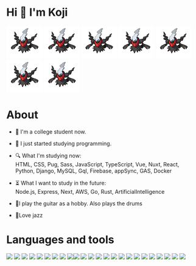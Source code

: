 # Hi :wave: I'm Koji 
![darkrai](https://raw.githubusercontent.com/PokeAPI/sprites/master/sprites/pokemon/versions/generation-v/black-white/animated/491.gif)
![darkrai](https://raw.githubusercontent.com/PokeAPI/sprites/master/sprites/pokemon/versions/generation-v/black-white/animated/491.gif)
![darkrai](https://raw.githubusercontent.com/PokeAPI/sprites/master/sprites/pokemon/versions/generation-v/black-white/animated/491.gif)
![darkrai](https://raw.githubusercontent.com/PokeAPI/sprites/master/sprites/pokemon/versions/generation-v/black-white/animated/491.gif)
![darkrai](https://raw.githubusercontent.com/PokeAPI/sprites/master/sprites/pokemon/versions/generation-v/black-white/animated/491.gif)
![darkrai](https://raw.githubusercontent.com/PokeAPI/sprites/master/sprites/pokemon/versions/generation-v/black-white/animated/491.gif)
![darkrai](https://raw.githubusercontent.com/PokeAPI/sprites/master/sprites/pokemon/versions/generation-v/black-white/animated/491.gif)
<!-- ![darkrai](https://raw.githubusercontent.com/PokeAPI/sprites/master/sprites/pokemon/versions/generation-v/black-white/animated/493.gif) -->
<!--  ![darkrai](https://raw.githubusercontent.com/PokeAPI/sprites/master/sprites/pokemon/versions/generation-v/black-white/animated/384.gif) -->
<!-- ![darkrai](https://raw.githubusercontent.com/PokeAPI/sprites/master/sprites/pokemon/versions/generation-v/black-white/animated/249.gif) -->
<!--  ![darkrai](https://raw.githubusercontent.com/PokeAPI/sprites/master/sprites/pokemon/versions/generation-v/black-white/animated/150.gif) -->
<!-- ![darkrai](https://raw.githubusercontent.com/PokeAPI/sprites/master/sprites/pokemon/versions/generation-v/black-white/animated/483.gif) -->
<!-- ![darkrai](https://raw.githubusercontent.com/PokeAPI/sprites/master/sprites/pokemon/versions/generation-v/black-white/animated/643.gif)-->
<!-- ![darkrai](https://raw.githubusercontent.com/PokeAPI/sprites/master/sprites/pokemon/versions/generation-v/black-white/animated/386.gif)-->
<!-- ![readme](https://user-images.githubusercontent.com/71201308/99968993-3844fe00-2ddd-11eb-90c0-972f25ad58ce.png) -->
# About 
-  :pencil: I'm a college student now.
-  :muscle: I just started studying programming.  
  
-  :mag: What I'm studying now:  
        HTML, CSS, Pug, Sass, JavaScript, TypeScript,
        Vue, Nuxt, React, Python, Django, MySQL, Gql, Firebase, appSync, GAS, Docker
- :hourglass_flowing_sand: What I want to study in the future:  
Node.js, Express, Next, AWS, Go, Rust, ArtificialIntelligence  
  
  
- :guitar:I play the guitar as a hobby. Also plays the drums
-  :saxophone:Love jazz
# Languages and tools
<img src="https://cdn.svgporn.com/logos/html-5.svg" width="30px"> <img src="https://cdn.svgporn.com/logos/css-3.svg" width="30px"> <img src="https://cdn.svgporn.com/logos/sass.svg" width="40px"> <img src="https://cdn.svgporn.com/logos/pug.svg" width="40px"> <img src="https://cdn.svgporn.com/logos/javascript.svg" width="40px"> <img src="https://cdn.svgporn.com/logos/typescript-icon.svg" width="40px"> <img src="https://cdn.svgporn.com/logos/vue.svg" width="40px"> <img src="https://cdn.svgporn.com/logos/vuetifyjs.svg" width="30px"> <img src="https://cdn.svgporn.com/logos/nuxt-icon.svg" width="40px"><img src="https://cdn.svgporn.com/logos/react.svg" width="40px"> <img src="https://cdn.svgporn.com/logos/nextjs.svg" width="40px"> <img src="https://cdn.svgporn.com/logos/npm.svg" width="40px"> <img src="https://cdn.svgporn.com/logos/yarn.svg" width="40px"> <img src="https://cdn.svgporn.com/logos/python.svg" width="40px"> <img src="https://cdn.svgporn.com/logos/django-icon.svg" width="30px"> <img src="https://cdn.svgporn.com/logos/firebase.svg" width="30px"> <img src="https://cdn.svgporn.com/logos/graphql.svg" width="30px"> <img src="https://cdn.svgporn.com/logos/git-icon.svg" width="40px"> <img src="https://cdn.svgporn.com/logos/github-icon.svg" width="40px"> <img src="https://cdn.svgporn.com/logos/gitlab.svg" width="40px"> <img src="https://cdn.svgporn.com/logos/visual-studio-code.svg" width="40px"> <img src="https://cdn.svgporn.com/logos/eslint.svg" width="40px"> <img src="https://cdn.svgporn.com/logos/prettier.svg" width="40px">  <img src="https://cdn.svgporn.com/logos/docker.svg" width="40px">

